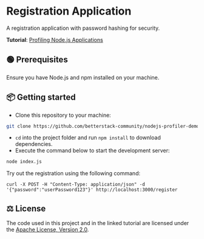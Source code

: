 # Registration Application

A registration application with password hashing for security.

**Tutorial**: [Profiling Node.js Applications](https://betterstack.com/community/guides/scaling-nodejs/profiling-nodejs-applications/)

## 🟢 Prerequisites

Ensure you have Node.js and npm installed on your machine.

## 📦 Getting started

- Clone this repository to your machine:

```bash
git clone https://github.com/betterstack-community/nodejs-profiler-demo
```

- `cd` into the project folder and run `npm install` to download dependencies.
- Execute the command below to start the development server:

```bash
node index.js
```

Try out the registration using the following command:

```command
curl -X POST -H "Content-Type: application/json" -d '{"password":"userPassword123"}' http://localhost:3000/register
```

## ⚖ License

The code used in this project and in the linked tutorial are licensed under the [Apache License, Version 2.0](LICENSE).
